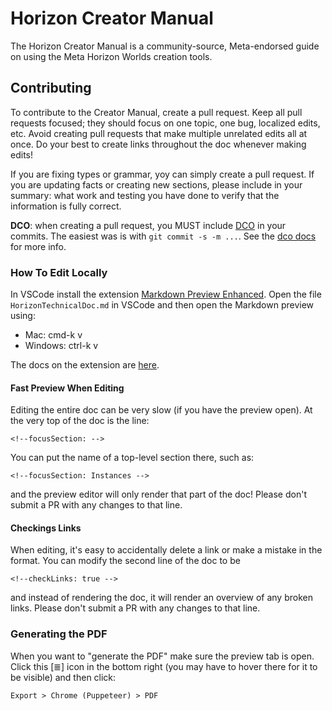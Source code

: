 # Horizon Creator Manual

The Horizon Creator Manual is a community-source, Meta-endorsed guide on using the Meta Horizon Worlds creation tools.

## Contributing

To contribute to the Creator Manual, create a pull request. Keep all pull requests focused; they should focus on one topic, one bug, localized edits, etc. Avoid creating pull requests that make multiple unrelated edits all at once. Do your best to create links throughout the doc whenever making edits!

If you are fixing types or grammar, yoy can simply create a pull request. If you are updating facts or creating new sections, please include in your summary: what work and testing you have done to verify that the information is fully correct.

**DCO**: when creating a pull request, you MUST include [DCO](https://discord.com/channels/@me/1359226259661393920/1359646860830179460) in your commits. The easiest was is with `git commit -s -m ...`. See the [dco docs](https://discord.com/channels/@me/1359226259661393920/1359646860830179460) for more info.

### How To Edit Locally

In VSCode install the extension [Markdown Preview Enhanced](https://marketplace.visualstudio.com/items?itemName=shd101wyy.markdown-preview-enhanced). Open the file `HorizonTechnicalDoc.md` in VSCode and then open the Markdown preview using:
  * Mac: cmd-k v
  * Windows: ctrl-k v

The docs on the extension are [here](https://shd101wyy.github.io/markdown-preview-enhanced/#/).

#### Fast Preview When Editing

Editing the entire doc can be very slow (if you have the preview open). At the very top of the doc is the line:

```
<!--focusSection: -->
```

You can put the name of a top-level section there, such as:

```
<!--focusSection: Instances -->
```

and the preview editor will only render that part of the doc! Please don't submit a PR with any changes to that line.

#### Checkings Links

When editing, it's easy to accidentally delete a link or make a mistake in the format. You can modify the second line of the doc to be

```
<!--checkLinks: true -->
```

and instead of rendering the doc, it will render an overview of any broken links. Please don't submit a PR with any changes to that line.

### Generating the PDF

When you want to "generate the PDF" make sure the preview tab is open. Click this [≣] icon in the bottom right (you may have to hover there for it to be visible) and then click:
```
Export > Chrome (Puppeteer) > PDF
```
